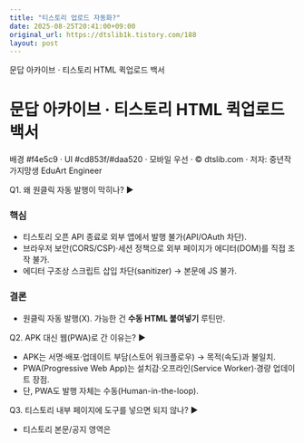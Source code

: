 ```yaml
---
title: "티스토리 업로드 자동화?"
date: 2025-08-25T20:41:00+09:00
original_url: https://dtslib1k.tistory.com/188
layout: post
---
```


문답 아카이브 · 티스토리 HTML 퀵업로드 백서



문답 아카이브 · 티스토리 HTML 퀵업로드 백서
===========================

배경 #f4e5c9 · UI #cd853f/#daa520 · 모바일 우선 · © dtslib.com · 저자: 중년작가지망생 EduArt Engineer



Q1. 왜 원클릭 자동 발행이 막히나? ▶

### 핵심

* 티스토리 오픈 API 종료로 외부 앱에서 발행 불가(API/OAuth 차단).
* 브라우저 보안(CORS/CSP)·세션 정책으로 외부 페이지가 에디터(DOM)를 직접 조작 불가.
* 에디터 구조상 스크립트 삽입 차단(sanitizer) → 본문에 JS 불가.

### 결론

* 원클릭 자동 발행(X). 가능한 건 **수동 HTML 붙여넣기** 루틴만.



Q2. APK 대신 웹(PWA)로 간 이유는? ▶

* APK는 서명·배포·업데이트 부담(스토어 워크플로우) → 목적(속도)과 불일치.
* PWA(Progressive Web App)는 설치감·오프라인(Service Worker)·경량 업데이트 장점.
* 단, PWA도 발행 자체는 수동(Human-in-the-loop).



Q3. 티스토리 내부 페이지에 도구를 넣으면 되지 않나? ▶

* 티스토리 본문/공지 영역은 **<script>** 실행 제한 → JS 도구·PWA 등록 불가(Manifest/Service Worker 스코프 문제).
* 현실 해법: 외부 호스팅(PWA) + 티스토리엔 **링크만** 배치.



Q4. 최종 워크플로우는 어떻게 고정했나? ▶

* **ChatGPT(ko)** → 정리본 HTML 생성(메타는 EN).
* **PWA**에서 Generate/Copy/Open 실행.
* **Tistory** 에디터 HTML 모드 붙여넣기 → 카테고리/공개 선택 → 발행.
* **RSS/Crawling → GitHub** 장기 백업, **Claude MCP**에서 Artifact 마감.



Q5. Tasker(자동화 앱) vs 직접 개발 판단은? ▶

* Tasker는 Android 자동화 도구(매크로)이지 앱 빌더가 아님.
* 장점: 위젯 원탭 가능. 단점: UI 바뀌면 동선 꼬임·유지보수 ↑, 유료.
* 결론: 안정성 중시 → PWA 수동 루틴. 실험용 원탭은 Tasker 보조.



Q6. 왜 한국어 본문 + 영어 메타 전략인가? ▶

* 본문은 한국어(속도·자연스러움).
* 시스템 메타(파일명/태그/키워드)는 영어(검색·매칭 최적: GitHub/Obsidian/Claude).



Q7. PWA 한 파일 버전은 왜 PWA처럼 설치가 안되나? ▶

* data: URL manifest/SW 등록 비권장·제한 → A2HS(홈 화면 추가) 불가.
* 정상 PWA는 **/manifest.json**, **/sw.js** 분리 + HTTPS 정적 호스팅 필요.



Q8. “12클릭 두 엄지” 루틴을 채택한 이유는? ▶

* 항상 된다(예측 가능). API·자동화 꼬임 리스크 없음.
* 익숙해지면 빠르다. 기존 텍스트 편집보다 효율적.



Q9. 백업은 어떻게 보장하나? ▶

* Tistory 전체 RSS 또는 크롤링으로 HTML 정리본 수집.
* GitHub Actions 등으로 주기 아카이브(Repository).



Q10. 결론 한 줄? ▶

* **외부 PWA + 수동 HTML 붙여넣기**가 지금 가능한 최단·안정 루트.

패턴 질문 리스트 (AI도 예측 어려운 전환 질문)
----------------------------

```
- 티스토리 본문 영역에서 자바스크립트(PWA/Service Worker) 자체를 구동할 수 있는가?
- 모바일(안드로이드) 편집 환경만으로도 실전 운영이 가능한가?
- API가 막혀도 RSS/크롤링으로 장기 백업 파이프라인을 만들 수 있는가?
- APK 없이도 설치감(Installation feel)을 주는 PWA만으로 목적 달성이 가능한가?
- 한국어 본문 + 영어 메타(파일명/태그) 전략이 검색·자동화에 실효성 있는가?
- Tasker 같은 접근성 매크로가 UI 변경에 얼마나 취약한가?
- 티스토리 공지/페이지에 외부 도구를 삽입하지 않고도 링크만으로 UX를 간결화할 수 있는가?
- GitHub Pages/Cloudflare Pages에 도구를 두고, 티스토리는 발행 채널로만 쓰는 구조가 최적화인가?
```

백서 요약
-----

* **취지/목적**: 모바일에서 ChatGPT 정리본 HTML을 가장 빠르고 안정적으로 티스토리에 게시.
* **핵심 문답 요약**:
  + 원클릭(X) 이유: API 종료 + 브라우저 보안 + 에디터 구조.
  + PWA 도구는 외부 호스팅, 티스토리는 링크로 접속.
  + 데이터 플로우: ChatGPT(ko) → PWA → Tistory → RSS/Crawl → GitHub → Claude(Artifact).
  + 운영: 수동 10~12클릭 루틴(두 엄지)로 안정성 확보.
* **패턴 질문**: 상단 리스트 참조.

© dtslib.com · 저자: 중년작가지망생 EduArt Engineer

READY

전체 HTML/CSS 복사
문답 아코디언만 복사
패턴 질문 리스트 복사
